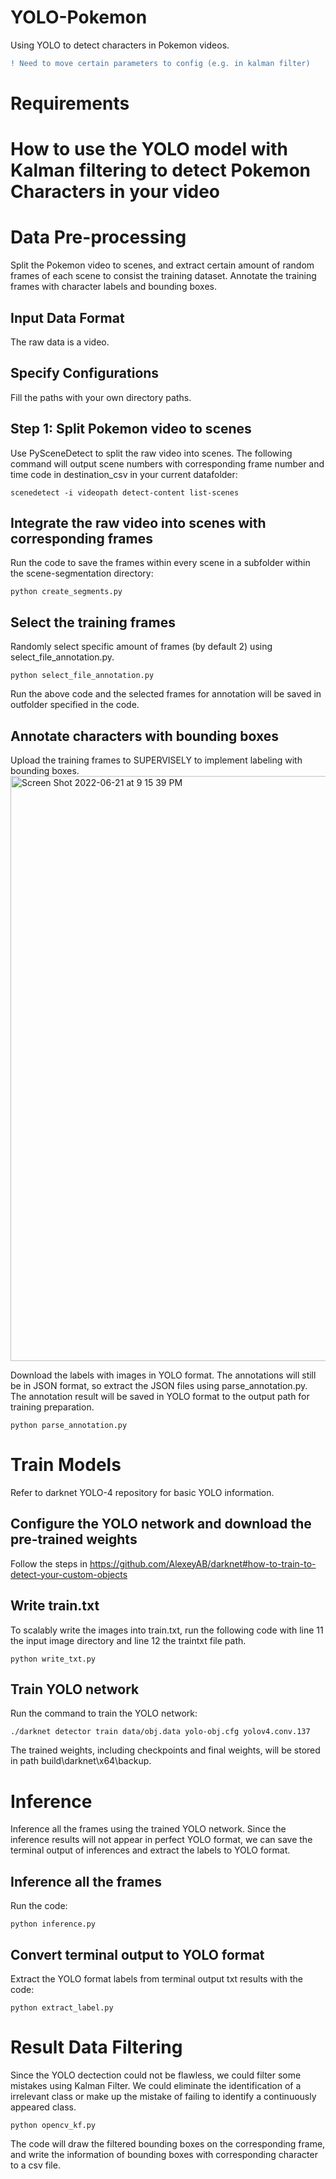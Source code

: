 # YOLO-Pokemon
Using YOLO to detect characters in Pokemon videos.

```diff
! Need to move certain parameters to config (e.g. in kalman filter)
```

# Requirements

# How to use the YOLO model with Kalman filtering to detect Pokemon Characters in your video

# Data Pre-processing
Split the Pokemon video to scenes, and extract certain amount of random frames of each scene to consist the training dataset. Annotate the training frames with character labels and bounding boxes.

## Input Data Format
The raw data is a video.

## Specify Configurations
Fill the paths with your own directory paths.

## Step 1: Split Pokemon video to scenes
Use PySceneDetect to split the raw video into scenes. The following command will output scene numbers with corresponding frame number and time code in destination_csv in your current datafolder:

```
scenedetect -i videopath detect-content list-scenes
```

## Integrate the raw video into scenes with corresponding frames
Run the code to save the frames within every scene in a subfolder within the scene-segmentation directory:

```
python create_segments.py
```

## Select the training frames
Randomly select specific amount of frames (by default 2) using select_file_annotation.py. 
```
python select_file_annotation.py
```
Run the above code and the selected frames for annotation will be saved in outfolder specified in the code.

## Annotate characters with bounding boxes
Upload the training frames to SUPERVISELY to implement labeling with bounding boxes.
<img width="936" alt="Screen Shot 2022-06-21 at 9 15 39 PM" src="https://user-images.githubusercontent.com/80933162/174942143-f041bd91-1e3d-4741-b69d-d7eec771fd07.png">

Download the labels with images in YOLO format. The annotations will still be in JSON format, so extract the JSON files using parse_annotation.py. The annotation result will be saved in YOLO format to the output path for training preparation.
```
python parse_annotation.py
```

# Train Models
Refer to darknet YOLO-4 repository for basic YOLO information.

## Configure the YOLO network and download the pre-trained weights
Follow the steps in https://github.com/AlexeyAB/darknet#how-to-train-to-detect-your-custom-objects

## Write train.txt
To scalably write the images into train.txt, run the following code with line 11 the input image directory and line 12 the traintxt file path.
```
python write_txt.py
```

## Train YOLO network
Run the command to train the YOLO network:
```
./darknet detector train data/obj.data yolo-obj.cfg yolov4.conv.137
```
The trained weights, including checkpoints and final weights, will be stored in path build\darknet\x64\backup\.

# Inference
Inference all the frames using the trained YOLO network. Since the inference results will not appear in perfect YOLO format, we can save the terminal output of inferences and extract the labels to YOLO format.

## Inference all the frames
Run the code:
```
python inference.py
```

## Convert terminal output to YOLO format
Extract the YOLO format labels from terminal output txt results with the code:
```
python extract_label.py
```

# Result Data Filtering
Since the YOLO dectection could not be flawless, we could filter some mistakes using Kalman Filter. We could eliminate the identification of a irrelevant class or make up the mistake of failing to identify a continuously appeared class.
```
python opencv_kf.py
```
The code will draw the filtered bounding boxes on the corresponding frame, and write the information of bounding boxes with corresponding character to a csv file.
